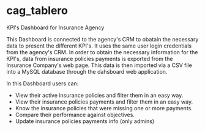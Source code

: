 # cag_tablero
KPI's Dashboard for Insurance Agency

This Dashboard is connected to the agency's CRM to obatain the necessary data to present the different KPI's. 
It uses the same user login credentials from the agency's CRM.
In order to obtain the necessary information for the KPI's, data from insurance policies payments is exported from the Insurance Company's web page. This data is then imported via a CSV file into a MySQL database through the dahsboard web application.

In this Dashboard users can:
- View their active insurance policies and filter them in an easy way.
- View their insurance policies payments and filter them in an easy way.
- Know the insurance policies that were missing one or more payments.
- Compare their performance against objectives.
- Update insurance policies payments info (only admins)
